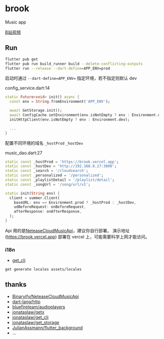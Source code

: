 # brook

Music app

[B站视频](https://www.bilibili.com/video/BV1P841137UT/)

## Run

```sh
flutter pub get
flutter pub run build_runner build --delete-conflicting-outputs
flutter run --release --dart-define=APP_ENV=prod
```

启动时通过 `--dart-define=APP_ENV=` 指定环境，若不指定则默认 dev

config_service.dart:14

```dart
static Future<void> init() async {
  const env = String.fromEnvironment('APP_ENV');

  await GetStorage.init();
  await ConfigCache.setEnvironment(env.isNotEmpty ? env : Environment.dev);
  initHttpClient(env.isNotEmpty ? env : Environment.dev);

  ...
}
```

配置不同环境的域名 `_hostProd` `_hostDev`

music_dao.dart:27

```dart
static const _hostProd = 'https://brook.vercel.app';
static const _hostDev = 'http://192.168.8.27:3000';
static const _search = '/cloudsearch';
static const _personalized = '/personalized';
static const _playlistDetail = '/playlist/detail';
static const _songUrl = '/song/url/v1';

static init(String env) {
  client = summer.Client(
    baseURL: env == Environment.prod ? _hostProd : _hostDev,
    udBeforeRequest: onBeforeRequest,
    afterResponse: onAfterResponse,
  );
}
```

Api 用的是[NeteaseCloudMusicApi](https://github.com/Binaryify/NeteaseCloudMusicApi)，建议你自行部署。
演示地址(https://brook.vercel.app) 部署在 vercel 上，可能需要科学上网才能访问。

### i18n

- [get_cli](https://github.com/jonataslaw/get_cli)

```sh
get generate locales assets/locales
```

## thanks

- [Binaryify/NeteaseCloudMusicApi](https://github.com/Binaryify/NeteaseCloudMusicApi)
- [dart-lang/http](https://pub.dev/packages/http)
- [bluefireteam/audioplayers](https://pub.dev/packages/audioplayers)
- [jonataslaw/getx](https://pub.dev/packages/get)
- [jonataslaw/get_cli](https://pub.dev/packages/get_cli)
- [jonataslaw/get_storage](https://pub.dev/packages/get_storage)
- [JulianAssmann/flutter_background](https://pub.dev/packages/flutter_background)
- ...
